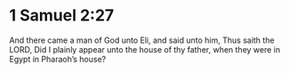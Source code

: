 # 1 Samuel 2:27

And there came a man of God unto Eli, and said unto him, Thus saith the LORD, Did I plainly appear unto the house of thy father, when they were in Egypt in Pharaoh’s house?